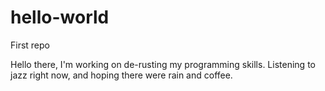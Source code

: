 # hello-world
First repo

Hello there, I'm working on de-rusting my programming skills.
Listening to jazz right now, and hoping there were rain and coffee.
